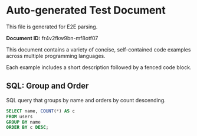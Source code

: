 # Auto-generated Test Document

This file is generated for E2E parsing.

**Document ID:** fr4v2fkw9bn-mf8otf07

This document contains a variety of concise, self-contained code examples across multiple programming languages.

Each example includes a short description followed by a fenced code block.

## SQL: Group and Order

SQL query that groups by name and orders by count descending.

```sql
SELECT name, COUNT(*) AS c
FROM users
GROUP BY name
ORDER BY c DESC;
```


